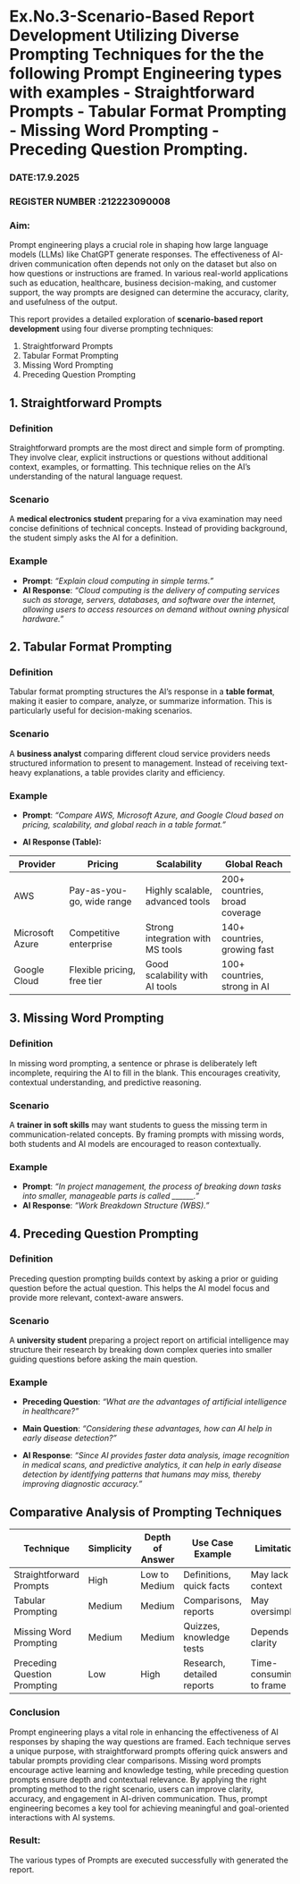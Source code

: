 # Ex.No.3-Scenario-Based Report Development Utilizing Diverse Prompting Techniques for the the following Prompt Engineering types with examples - Straightforward Prompts - Tabular Format Prompting - Missing Word Prompting - Preceding Question Prompting.

### DATE:17.9.2025                                                                       
### REGISTER NUMBER :212223090008
### Aim:
Prompt engineering plays a crucial role in shaping how large language models (LLMs) like ChatGPT generate responses. The effectiveness of AI-driven communication often depends not only on the dataset but also on how questions or instructions are framed. In various real-world applications such as education, healthcare, business decision-making, and customer support, the way prompts are designed can determine the accuracy, clarity, and usefulness of the output.

This report provides a detailed exploration of **scenario-based report development** using four diverse prompting techniques:

1. Straightforward Prompts
2. Tabular Format Prompting
3. Missing Word Prompting
4. Preceding Question Prompting


## 1. Straightforward Prompts

### Definition

Straightforward prompts are the most direct and simple form of prompting. They involve clear, explicit instructions or questions without additional context, examples, or formatting. This technique relies on the AI’s understanding of the natural language request.

### Scenario

A **medical electronics student** preparing for a viva examination may need concise definitions of technical concepts. Instead of providing background, the student simply asks the AI for a definition.

### Example

* **Prompt**: *“Explain cloud computing in simple terms.”*
* **AI Response**: *“Cloud computing is the delivery of computing services such as storage, servers, databases, and software over the internet, allowing users to access resources on demand without owning physical hardware.”*


## 2. Tabular Format Prompting

### Definition

Tabular format prompting structures the AI’s response in a **table format**, making it easier to compare, analyze, or summarize information. This is particularly useful for decision-making scenarios.

### Scenario

A **business analyst** comparing different cloud service providers needs structured information to present to management. Instead of receiving text-heavy explanations, a table provides clarity and efficiency.

### Example

* **Prompt**: *“Compare AWS, Microsoft Azure, and Google Cloud based on pricing, scalability, and global reach in a table format.”*

* **AI Response (Table):**

| Provider        | Pricing                     | Scalability                      | Global Reach                   |
| --------------- | --------------------------- | -------------------------------- | ------------------------------ |
| AWS             | Pay-as-you-go, wide range   | Highly scalable, advanced tools  | 200+ countries, broad coverage |
| Microsoft Azure | Competitive enterprise      | Strong integration with MS tools | 140+ countries, growing fast   |
| Google Cloud    | Flexible pricing, free tier | Good scalability with AI tools   | 100+ countries, strong in AI   |



## 3. Missing Word Prompting

### Definition

In missing word prompting, a sentence or phrase is deliberately left incomplete, requiring the AI to fill in the blank. This encourages creativity, contextual understanding, and predictive reasoning.

### Scenario

A **trainer in soft skills** may want students to guess the missing term in communication-related concepts. By framing prompts with missing words, both students and AI models are encouraged to reason contextually.

### Example

* **Prompt**: *“In project management, the process of breaking down tasks into smaller, manageable parts is called \_\_\_\_\_\_.”*
* **AI Response**: *“Work Breakdown Structure (WBS).”*

## 4. Preceding Question Prompting

### Definition

Preceding question prompting builds context by asking a prior or guiding question before the actual question. This helps the AI model focus and provide more relevant, context-aware answers.

### Scenario

A **university student** preparing a project report on artificial intelligence may structure their research by breaking down complex queries into smaller guiding questions before asking the main question.

### Example

* **Preceding Question**: *“What are the advantages of artificial intelligence in healthcare?”*

* **Main Question**: *“Considering these advantages, how can AI help in early disease detection?”*

* **AI Response**: *“Since AI provides faster data analysis, image recognition in medical scans, and predictive analytics, it can help in early disease detection by identifying patterns that humans may miss, thereby improving diagnostic accuracy.”*


## Comparative Analysis of Prompting Techniques

| Technique                    | Simplicity | Depth of Answer | Use Case Example           | Limitation              |
| ---------------------------- | ---------- | --------------- | -------------------------- | ----------------------- |
| Straightforward Prompts      | High       | Low to Medium   | Definitions, quick facts   | May lack context        |
| Tabular Prompting            | Medium     | Medium          | Comparisons, reports       | May oversimplify        |
| Missing Word Prompting       | Medium     | Medium          | Quizzes, knowledge tests   | Depends on clarity      |
| Preceding Question Prompting | Low        | High            | Research, detailed reports | Time-consuming to frame |



### Conclusion 
Prompt engineering plays a vital role in enhancing the effectiveness of AI responses by shaping the way questions are framed. Each technique serves a unique purpose, with straightforward prompts offering quick answers and tabular prompts providing clear comparisons. Missing word prompts encourage active learning and knowledge testing, while preceding question prompts ensure depth and contextual relevance. By applying the right prompting method to the right scenario, users can improve clarity, accuracy, and engagement in AI-driven communication. Thus, prompt engineering becomes a key tool for achieving meaningful and goal-oriented interactions with AI systems.


### Result: 
The various types of Prompts are executed successfully with generated the report.


